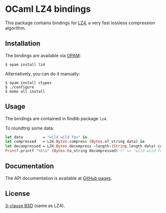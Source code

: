 OCaml LZ4 bindings
==================

This package contains bindings for [LZ4][], a very fast lossless compression
algorithm.

  [lz4]: https://code.google.com/p/lz4/

Installation
------------

The bindings are available via [OPAM](https://opam.ocaml.org):

    $ opam install lz4

Alternatively, you can do it manually:

    $ opam install ctypes
    $ ./configure
    $ make all install

Usage
-----

The bindings are contained in findlib package `lz4`.

To roundtrip some data:

``` ocaml
let data         = "wild wild fox" in
let compressed   = LZ4.Bytes.compress (Bytes.of_string data) in
let decompressed = LZ4.Bytes.decompress ~length:(String.length data) compressed in
Printf.printf "%S\n" (Bytes.to_string decompressed) (* => "wild wild fox" *)
```

Documentation
-------------

The API documentation is available at [GitHub pages](http://whitequark.github.io/ocaml-lz4/).

License
-------

[3-clause BSD](LICENSE.txt) (same as LZ4).
